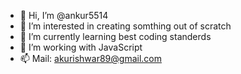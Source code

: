 - 👋 Hi, I’m @ankur5514
- 👀 I’m interested in creating somthing out of scratch
- 🌱 I’m currently learning best coding standerds
- 💞️ I’m working with JavaScript
- 📫 Mail: akurishwar89@gmail.com

<!---
ankur5514/ankur5514 is a ✨ special ✨ repository because its `README.md` (this file) appears on your GitHub profile.
You can click the Preview link to take a look at your changes.
--->
